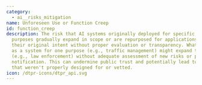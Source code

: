 ```yaml
---
category:
  - ai__risks_mitigation
name: Unforeseen Use or Function Creep
id: function_creep
description: The risk that AI systems originally deployed for specific, limited
  purposes gradually expand in scope or are repurposed for applications beyond
  their original intent without proper evaluation or transparency. What begins
  as a system for one purpose (e.g., traffic management) might expand to others
  (e.g., law enforcement) without adequate assessment of new risks or public
  notification. This can undermine public trust and potentially lead to uses
  that weren't properly designed for or vetted.
icon: /dtpr-icons/dtpr_api.svg
---
```

